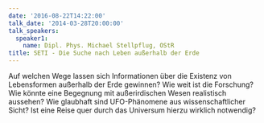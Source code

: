```yaml
---
date: '2016-08-22T14:22:00'
talk_date: '2014-03-28T20:00:00'
talk_speakers:
  speaker1:
    name: Dipl. Phys. Michael Stellpflug, OStR
title: SETI - Die Suche nach Leben außerhalb der Erde
---
```


Auf welchen Wege lassen sich Informationen über die Existenz von Lebensformen außerhalb der Erde gewinnen? Wie weit ist die Forschung? Wie könnte eine Begegnung mit außerirdischen Wesen realistisch aussehen? Wie glaubhaft sind UFO-Phänomene aus wissenschaftlicher Sicht? Ist eine Reise quer durch das Universum hierzu wirklich notwendig?